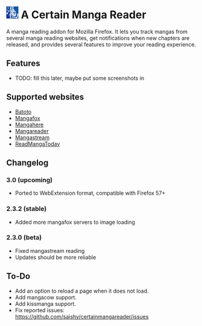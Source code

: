 # <img src="data/img/icon-32.png"> A Certain Manga Reader

A manga reading addon for Mozilla Firefox. It lets you track mangas from several
manga reading websites, get notifications when new chapters are released, and
provides several features to improve your reading experience.

## Features
- TODO: fill this later, maybe put some screenshots in

## Supported websites
- [Batoto](http://bato.to/)
- [Mangafox](http://mangafox.me/)
- [Mangahere](http://www.mangahere.co/)
- [Mangareader](http://www.mangareader.net/)
- [Mangastream](http://mangastream.com/)
- [ReadMangaToday](http://www.readmanga.today/)

## Changelog
### 3.0 (upcoming)
- Ported to WebExtension format, compatible with Firefox 57+

### 2.3.2 (stable)
- Added more mangafox servers to image loading

### 2.3.0 (beta)
- Fixed mangastream reading
- Updates should be more reliable

## To-Do
- Add an option to reload a page when it does not load.
- Add mangacow support.
- Add kissmanga support.
- Fix reported issues: https://github.com/saishy/certainmangareader/issues
